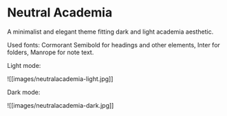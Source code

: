 # Neutral Academia

A minimalist and elegant theme fitting dark and light academia aesthetic. 

Used fonts: Cormorant Semibold for headings and other elements, Inter for folders, Manrope for note text.

Light mode:

![[images/neutralacademia-light.jpg]]

Dark mode:

![[images/neutralacademia-dark.jpg]]

